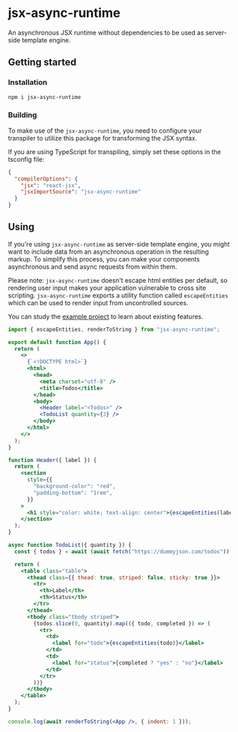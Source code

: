 # jsx-async-runtime

An asynchronous JSX runtime without dependencies to be used as server-side template engine.

## Getting started

### Installation

```bash
npm i jsx-async-runtime
```

### Building

To make use of the `jsx-async-runtime`, you need to configure your transpiler to utilize this package for transforming the JSX syntax.

If you are using TypeScript for transpiling, simply set these options in the tsconfig file:

```json
{
  "compilerOptions": {
    "jsx": "react-jsx",
    "jsxImportSource": "jsx-async-runtime"
  }
}
```

## Using

If you're using `jsx-async-runtime` as server-side template engine, you might want to include data from an asynchronous operation in the resulting markup. To simplify this process, you can make your components asynchronous and send async requests from within them.

Please note: `jsx-async-runtime` doesn't escape html entities per default, so rendering user input makes your application vulnerable to cross site scripting. `jsx-async-runtime` exports a utility function called `escapeEntities` which can be used to render input from uncontrolled sources.

You can study the [example project](https://github.com/jeasx/jsx-async-runtime/tree/main/example) to learn about existing features.

```jsx
import { escapeEntities, renderToString } from "jsx-async-runtime";

export default function App() {
  return (
    <>
      {`<!DOCTYPE html>`}
      <html>
        <head>
          <meta charset="utf-8" />
          <title>Todos</title>
        </head>
        <body>
          <Header label="<Todos>" />
          <TodoList quantity={3} />
        </body>
      </html>
    </>
  );
}

function Header({ label }) {
  return (
    <section
      style={{
        "background-color": "red",
        "padding-bottom": "1rem",
      }}
    >
      <h1 style="color: white; text-align: center">{escapeEntities(label)}</h1>
    </section>
  );
}

async function TodoList({ quantity }) {
  const { todos } = await (await fetch("https://dummyjson.com/todos")).json();

  return (
    <table class="table">
      <thead class={{ thead: true, striped: false, sticky: true }}>
        <tr>
          <th>Label</th>
          <th>Status</th>
        </tr>
      </thead>
      <tbody class="tbody striped">
        {todos.slice(0, quantity).map(({ todo, completed }) => (
          <tr>
            <td>
              <label for="todo">{escapeEntities(todo)}</label>
            </td>
            <td>
              <label for="status">{completed ? "yes" : "no"}</label>
            </td>
          </tr>
        ))}
      </tbody>
    </table>
  );
}

console.log(await renderToString(<App />, { indent: 1 }));
```
